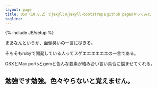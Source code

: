 ```yaml
---
layout: page
title: OSX（10.8.2）でjekyll＆jekyll-bootstrap＆github pagesやってみた
tagline: 
---
```

{% include JB/setup %}

まあなんというか、面倒臭いの一言に尽きる。

そもそもrubyで開発している人ってスゲエエエエエエの一言である。

OSXとMac portsとgemと色んな要素が絡み合い言い具合に悩ませてくれる。



## 勉強です勉強。色々やらないと覚えません。





